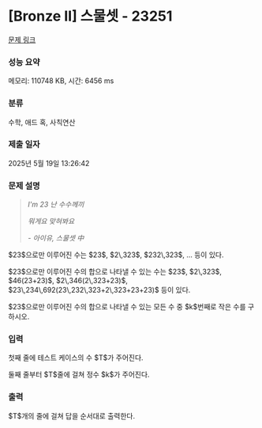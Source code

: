 # [Bronze II] 스물셋 - 23251 

[문제 링크](https://www.acmicpc.net/problem/23251) 

### 성능 요약

메모리: 110748 KB, 시간: 6456 ms

### 분류

수학, 애드 혹, 사칙연산

### 제출 일자

2025년 5월 19일 13:26:42

### 문제 설명

<blockquote>
<p><em>I'm 23 난 수수께끼</em></p>

<p><em>뭐게요 맞혀봐요</em></p>

<p><em>- 아이유, 스물셋 中</em></p>
</blockquote>

<p>$23$으로만 이루어진 수는 $23$, $2\,323$, $232\,323$, … 등이 있다. </p>

<p>$23$으로만 이루어진 수의 합으로 나타낼 수 있는 수는 $23$, $2\,323$, $46(23+23)$, $2\,346(2\,323+23)$, $23\,234\,692(23\,232\,323+2\,323+23+23)$ 등이 있다. </p>

<p>$23$으로만 이루어진 수의 합으로 나타낼 수 있는 모든 수 중 $k$번째로 작은 수를 구하시오.</p>

### 입력 

 <p>첫째 줄에 테스트 케이스의 수 $T$가 주어진다.</p>

<p>둘째 줄부터 $T$줄에 걸쳐 정수 $k$가 주어진다.</p>

### 출력 

 <p>$T$개의 줄에 걸쳐 답을 순서대로 출력한다.</p>

